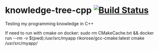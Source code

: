 # knowledge-tree-cpp [![Build Status](https://travis-ci.com/guilhermesiani/knowledge-tree-cpp.svg?branch=master)](https://travis-ci.com/guilhermesiani/knowledge-tree-cpp)
Testing my programming knowledge in C++

If need to run with cmake on docker:
sudo rm CMakeCache.txt && docker run --rm -v $(pwd):/usr/src/myapp rikorose/gcc-cmake:latest cmake /usr/src/myapp/